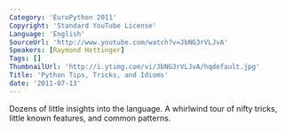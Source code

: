 ```yaml
---
Category: 'EuroPython 2011'
Copyright: 'Standard YouTube License'
Language: 'English'
SourceUrl: 'http://www.youtube.com/watch?v=JbNG3rVLJvA'
Speakers: [Raymond Hettinger]
Tags: []
ThumbnailUrl: 'http://i.ytimg.com/vi/JbNG3rVLJvA/hqdefault.jpg'
Title: 'Python Tips, Tricks, and Idioms'
date: '2011-07-13'
---
```

Dozens of little insights into the language. A whirlwind tour of nifty tricks,
little known features, and common patterns.

